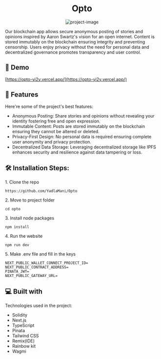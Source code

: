 <h1 align="center" id="title">Opto</h1>

<p align="center"><img src="https://socialify.git.ci/YadlaMani/Opto/image?language=1&amp;owner=1&amp;name=1&amp;stargazers=1&amp;theme=Light" alt="project-image"></p>

<p id="description">Our blockchain app allows secure anonymous posting of stories and opinions inspired by Aaron Swartz's vision for an open internet. Content is stored immutably on the blockchain ensuring integrity and preventing censorship. Users enjoy privacy without the need for personal data and decentralized governance promotes transparency and user control.</p>

<h2>🚀 Demo</h2>

[https://opto-yi2y.vercel.app/](https://opto-yi2y.vercel.app/)

  
  
<h2>🧐 Features</h2>

Here're some of the project's best features:

*   Anonymous Posting: Share stories and opinions without revealing your identity fostering free and open expression.
*   Immutable Content: Posts are stored immutably on the blockchain ensuring they cannot be altered or deleted.
*   Privacy-First Design: No personal data is required ensuring complete user anonymity and privacy protection.
*   Decentralized Data Storage: Leveraging decentralized storage like IPFS enhances security and resilience against data tampering or loss.

<h2>🛠️ Installation Steps:</h2>

<p>1. Clone the repo</p>

```
https://github.com/YadlaMani/Opto
```

<p>2. Move to project folder</p>

```
cd opto
```

<p>3. Install node packages</p>

```
npm install
```

<p>4. Run the website</p>

```
npm run dev
```
<p>5. Make .env file and fill in the keys </p>

```
NEXT_PUBLIC_WALLET_CONNECT_PROJECT_ID=
NEXT_PUBLIC_CONTRACT_ADDRESS=
PINATA_JWT=
NEXT_PUBLIC_GATEWAY_URL= 

```

  
  
<h2>💻 Built with</h2>

Technologies used in the project:

*   Solidity
*   Next.js
*   TypeScript
*   Pinata
*   Tailwind CSS
*   Remix(IDE)
*   Rainbow kit
*   Wagmi
